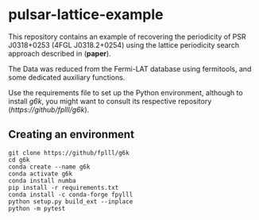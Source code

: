 # pulsar-lattice-example

This repository contains an example of recovering the periodicity of PSR J0318+0253 (4FGL J0318.2+0254) using the lattice periodicity search approach described in (**paper**).

The Data was reduced from the Fermi-LAT database using fermitools, and some dedicated auxiliary functions.

Use the requirements file to set up the Python environment, although to install *g6k*, you might want to consult its respective repository (*https://github/fplll/g6k*).

## Creating an environment
```
git clone https://github/fplll/g6k
cd g6k
conda create --name g6k
conda activate g6k
conda install numba
pip install -r requirements.txt
conda install -c conda-forge fpylll
python setup.py build_ext --inplace
python -m pytest
```
